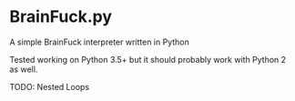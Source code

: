 # BrainFuck.py
A simple BrainFuck interpreter written in Python

Tested working on Python 3.5+ but it should probably work with Python 2 as well.

TODO: Nested Loops
